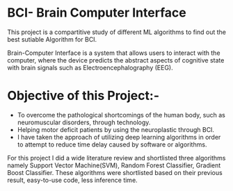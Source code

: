 # BCI- Brain Computer Interface

This project is a compartitive study of different ML algorithms to find out the best sutiable Algorithm for BCI.

Brain-Computer Interface is a system that allows users to interact with the computer, where the device predicts the abstract aspects of cognitive state with brain signals such as Electroencephalography (EEG).

# Objective of this Project:-
* To overcome the pathological shortcomings of the human body, such as neuromuscular disorders, through technology.
* Helping motor deficit patients by using the neuroplastic through BCI.
* I have taken the approach of utilizing deep learning algorithms in order to attempt to reduce time delay caused by software or algorithms.


For this project I did a wide literature review and shortlisted three algorithms namely Support Vector Machine(SVM), Random Forest Classifier, Gradient Boost Classifier.
These algorithms were shortlisted based on their previous result, easy-to-use code, less inference time.

